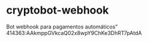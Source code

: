 # cryptobot-webhook
Bot webhook para pagamentos automáticos”
414363:AAkmppGVkcaQ02x8wpY9ChKe3DhRT7pAtdA
